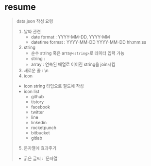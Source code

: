 # resume

>data.json 작성 요령
>1. 날짜 관련
>    - date format : YYYY-MM-DD, YYYY-MM
>    - datetime format : YYYY-MM-DD YYYY-MM-DD hh:mm:ss
>2. string
>    - 순수 string 혹은 array`<string>`로 데이터 입력 가능
>    - string : 
>    - array : 연속된 배열로 이어진 string을 join시킴
>3. 새로운 줄 : \n
>4. icon
>   - icon string 타입으로 필드에 작성
>   - icon list
>       - github
>       - tistory
>       - facebook
>       - twitter
>       - line
>       - linkedin
>       - rocketpunch
>       - bitbucket
>       - gitlab
>5. 문자열에 효과주기
>   - 굵은 글씨 : \`문자열\`

